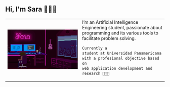 ## Hi, I'm Sara 👩🏽‍💻
<!-- <div>
    <div>
        <p align="center">
            <img src="background.png" width="80%" />
        </p>    
    </div>

    <div>
        <h1>hola</h1>
    </div>
</div> -->
<table>
<tr>
</tr>
<tr>
<td>
    <img src="background.png"  width="150%"/>
</td>
<td>
    I’m an Artificial Intelligence Engineering
    student, passionate about
    programming and its various tools to
    facilitate problem solving. 
    
    Currently a
    student at Universidad Panamericana
    with a profesional objective based on
    web application development and
    research 👩🏽‍💻
</td>
</tr>
</table>
